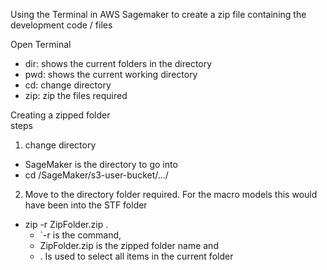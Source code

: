 Using the Terminal in AWS Sagemaker to create a zip file containing the development code / files	
	
Open Terminal	
	
- dir:  shows the current folders in the directory
- pwd:	shows the current working directory
- cd:	change directory
- zip:	zip the files required

Creating a zipped folder	
steps	
1. change directory	
 - SageMaker is the directory to go into
 - cd /SageMaker/s3-user-bucket/…/	
2. Move to the directory folder required. For the macro models this would have been into the STF folder
 - zip -r ZipFolder.zip .	
	- `-r is the command, 
 	- ZipFolder.zip is the zipped folder name and 
  	- . Is used to select all items in the current folder

